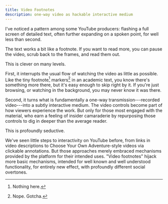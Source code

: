 ```yaml
---
title: Video Footnotes
description: one-way video as hackable interactive medium
---
```


I've noticed a pattern among some YouTube producers: flashing a full screen of detailed text, often further expanding on a spoken point, for well less than second.

The text works a bit like a footnote.  If you want to read more, you can pause the video, scrub back to the frames, and read them out.

This is clever on many levels.

First, it interrupts the usual flow of watching the video as little as possible.  Like the tiny footnote[^1] markers[^2] in an academic text, you know there's something more there, but it's easy enough to skip right by it.  If you're just browsing, or watching in the background, you may never know it was there.

[^1]:  Nothing here.

[^2]:  Nope.  Gotcha.

Second, it turns what is fundamentally a one-way transmission---recorded video---into a subtly interactive medium.  The video controls become part of how viewers experience the work.  But only for those most engaged with the material, who earn a feeling of insider camaraderie by repurposing those controls to dig in deeper than the average reader.

This is profoundly seductive.

We've seen little steps to interactivity on YouTube before, from links in video descriptions to Choose Your Own Adventure-style videos via clickable annotations.  But those approaches merely embraced mechanisms provided by the platform for their intended uses.  "Video footnotes" hijack more basic mechanisms, intended for well known and well understood functionality, for entirely new effect, with profoundly different social overtones.

<!-- TODO: https://www.youtube.com/watch?v=u2k6QjtKgA8 -->
